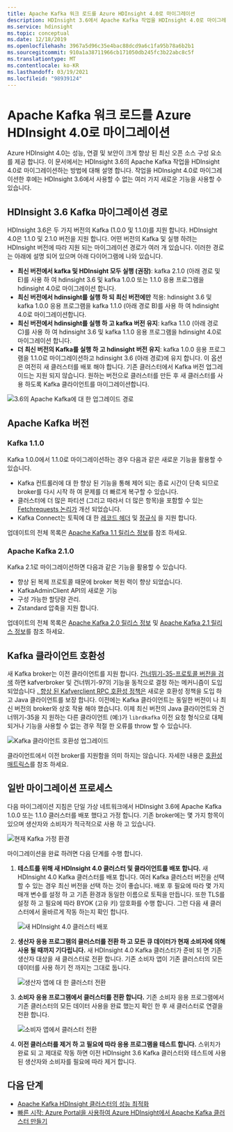 ```yaml
---
title: Apache Kafka 워크 로드를 Azure HDInsight 4.0로 마이그레이션
description: HDInsight 3.6에서 Apache Kafka 작업을 HDInsight 4.0로 마이그레이션하는 방법에 대해 알아봅니다.
ms.service: hdinsight
ms.topic: conceptual
ms.date: 12/18/2019
ms.openlocfilehash: 3967a5d96c35e4bac88dcd9a6c1fa95b78a6b2b1
ms.sourcegitcommit: 910a1a38711966cb171050db245fc3b22abc8c5f
ms.translationtype: MT
ms.contentlocale: ko-KR
ms.lasthandoff: 03/19/2021
ms.locfileid: "98939124"
---
```

# <a name="migrate-apache-kafka-workloads-to-azure-hdinsight-40"></a>Apache Kafka 워크 로드를 Azure HDInsight 4.0로 마이그레이션

Azure HDInsight 4.0는 성능, 연결 및 보안이 크게 향상 된 최신 오픈 소스 구성 요소를 제공 합니다. 이 문서에서는 HDInsight 3.6의 Apache Kafka 작업을 HDInsight 4.0로 마이그레이션하는 방법에 대해 설명 합니다. 작업을 HDInsight 4.0로 마이그레이션한 후에는 HDInsight 3.6에서 사용할 수 없는 여러 가지 새로운 기능을 사용할 수 있습니다.

## <a name="hdinsight-36-kafka-migration-paths"></a>HDInsight 3.6 Kafka 마이그레이션 경로

HDInsight 3.6은 두 가지 버전의 Kafka (1.0.0 및 1.1.0)를 지원 합니다. HDInsight 4.0은 1.1.0 및 2.1.0 버전을 지원 합니다. 어떤 버전의 Kafka 및 실행 하려는 HDInsight 버전에 따라 지원 되는 마이그레이션 경로가 여러 개 있습니다. 이러한 경로는 아래에 설명 되어 있으며 아래 다이어그램에 나와 있습니다.

* **최신 버전에서 kafka 및 HDInsight 모두 실행 (권장)**: kafka 2.1.0 (아래 경로 및 E)를 사용 하 여 hdinsight 3.6 및 kafka 1.0.0 또는 1.1.0 응용 프로그램을 hdinsight 4.0로 마이그레이션 합니다.
* **최신 버전에서 hdinsight를 실행 하 되 최신 버전에만** 적용: hdinsight 3.6 및 kafka 1.0.0 응용 프로그램을 kafka 1.1.0 (아래 경로 B)를 사용 하 여 hdinsight 4.0로 마이그레이션합니다.
* **최신 버전에서 hdinsight를 실행 하 고 kafka 버전 유지**: kafka 1.1.0 (아래 경로 C)를 사용 하 여 hdinsight 3.6 및 kafka 1.1.0 응용 프로그램을 hdinsight 4.0로 마이그레이션 합니다.
* **더 최신 버전의 Kafka를 실행 하 고 hdinsight 버전 유지**: kafka 1.0.0 응용 프로그램을 1.1.0로 마이그레이션하고 hdinsight 3.6 (아래 경로)에 유지 합니다. 이 옵션은 여전히 새 클러스터를 배포 해야 합니다. 기존 클러스터에서 Kafka 버전 업그레이드는 지원 되지 않습니다. 원하는 버전으로 클러스터를 만든 후 새 클러스터를 사용 하도록 Kafka 클라이언트를 마이그레이션합니다.

![3.6의 Apache Kafka에 대 한 업그레이드 경로](./media/upgrade-threesix-to-four/apache-kafka-upgrade-path.png)

## <a name="apache-kafka-versions"></a>Apache Kafka 버전

### <a name="kafka-110"></a>Kafka 1.1.0
  
Kafka 1.0.0에서 1.1.0로 마이그레이션하는 경우 다음과 같은 새로운 기능을 활용할 수 있습니다.

* Kafka 컨트롤러에 대 한 향상 된 기능을 통해 제어 되는 종료 시간이 단축 되므로 broker를 다시 시작 하 여 문제를 더 빠르게 복구할 수 있습니다. 
* 클러스터에 더 많은 파티션 (그리고 따라서 더 많은 항목)을 포함할 수 있는 [Fetchrequests 논리가](https://issues.apache.org/jira/browse/KAFKA-6254) 개선 되었습니다. 
* Kafka Connect는 토픽에 대 한 [레코드 헤더](https://issues.apache.org/jira/browse/KAFKA-5142) 및 [정규식](https://issues.apache.org/jira/browse/KAFKA-3073) 을 지원 합니다. 

업데이트의 전체 목록은 [Apache Kafka 1.1 릴리스 정보](https://archive.apache.org/dist/kafka/1.1.0/RELEASE_NOTES.html)를 참조 하세요.

### <a name="apache-kafka-210"></a>Apache Kafka 2.1.0

Kafka 2.1로 마이그레이션하면 다음과 같은 기능을 활용할 수 있습니다.

* 향상 된 복제 프로토콜 때문에 broker 복원 력이 향상 되었습니다.
* KafkaAdminClient API의 새로운 기능
* 구성 가능한 할당량 관리.
* Zstandard 압축을 지원 합니다.

업데이트의 전체 목록은 [Apache Kafka 2.0 릴리스 정보](https://archive.apache.org/dist/kafka/2.0.0/RELEASE_NOTES.html) 및 [Apache Kafka 2.1 릴리스 정보](https://archive.apache.org/dist/kafka/2.1.0/RELEASE_NOTES.html)를 참조 하세요.

## <a name="kafka-client-compatibility"></a>Kafka 클라이언트 호환성

새 Kafka broker는 이전 클라이언트를 지원 합니다. [건너뛰기-35-프로토콜 버전을 검색](https://cwiki.apache.org/confluence/display/KAFKA/KIP-35+-+Retrieving+protocol+version) 하면 kafverbroker 및 건너뛰기-97의 기능을 동적으로 결정 하는 메커니즘이 도입 되었습니다 [. 향상 된 Kafverclient RPC 호환성 정책은](https://cwiki.apache.org/confluence/display/KAFKA/KIP-97%3A+Improved+Kafka+Client+RPC+Compatibility+Policy) 새로운 호환성 정책을 도입 하 고 Java 클라이언트를 보장 합니다. 이전에는 Kafka 클라이언트는 동일한 버전이 나 최신 버전의 broker와 상호 작용 해야 했습니다. 이제 최신 버전의 Java 클라이언트와 건너뛰기-35을 지 원하는 다른 클라이언트 (예:)가 `librdkafka` 이전 요청 형식으로 대체 되거나 기능을 사용할 수 없는 경우 적절 한 오류를 throw 할 수 있습니다.

![Kafka 클라이언트 호환성 업그레이드](./media/upgrade-threesix-to-four/apache-kafka-client-compatibility.png)

클라이언트에서 이전 broker를 지원함을 의미 하지는 않습니다.  자세한 내용은 [호환성 매트릭스](https://cwiki.apache.org/confluence/display/KAFKA/Compatibility+Matrix)를 참조 하세요.

## <a name="general-migration-process"></a>일반 마이그레이션 프로세스

다음 마이그레이션 지침은 단일 가상 네트워크에서 HDInsight 3.6에 Apache Kafka 1.0.0 또는 1.1.0 클러스터를 배포 했다고 가정 합니다. 기존 broker에는 몇 가지 항목이 있으며 생산자와 소비자가 적극적으로 사용 하 고 있습니다.

![현재 Kafka 가정 환경](./media/upgrade-threesix-to-four/apache-kafka-presumed-environment.png)

마이그레이션을 완료 하려면 다음 단계를 수행 합니다.

1. **테스트를 위해 새 HDInsight 4.0 클러스터 및 클라이언트를 배포 합니다.** 새 HDInsight 4.0 Kafka 클러스터를 배포 합니다. 여러 Kafka 클러스터 버전을 선택할 수 있는 경우 최신 버전을 선택 하는 것이 좋습니다. 배포 후 필요에 따라 몇 가지 매개 변수를 설정 하 고 기존 환경과 동일한 이름으로 토픽을 만듭니다. 또한 TLS를 설정 하 고 필요에 따라 BYOK (고유 키) 암호화를 수행 합니다. 그런 다음 새 클러스터에서 올바르게 작동 하는지 확인 합니다.

    ![새 HDInsight 4.0 클러스터 배포](./media/upgrade-threesix-to-four/deploy-new-hdinsight-clusters.png)

1. **생산자 응용 프로그램의 클러스터를 전환 하 고 모든 큐 데이터가 현재 소비자에 의해 사용 될 때까지 기다립니다.** 새 HDInsight 4.0 Kafka 클러스터가 준비 되 면 기존 생산자 대상을 새 클러스터로 전환 합니다. 기존 소비자 앱이 기존 클러스터의 모든 데이터를 사용 하기 전 까지는 그대로 둡니다.

    ![생산자 앱에 대 한 클러스터 전환](./media/upgrade-threesix-to-four/switch-cluster-producer-app.png)

1. **소비자 응용 프로그램에서 클러스터를 전환 합니다.** 기존 소비자 응용 프로그램에서 기존 클러스터의 모든 데이터 사용을 완료 했는지 확인 한 후 새 클러스터로 연결을 전환 합니다.

    ![소비자 앱에서 클러스터 전환](./media/upgrade-threesix-to-four/switch-cluster-consumer-app.png)

1. **이전 클러스터를 제거 하 고 필요에 따라 응용 프로그램을 테스트 합니다.** 스위치가 완료 되 고 제대로 작동 하면 이전 HDInsight 3.6 Kafka 클러스터와 테스트에 사용 된 생산자와 소비자를 필요에 따라 제거 합니다.

## <a name="next-steps"></a>다음 단계

* [Apache Kafka HDInsight 클러스터의 성능 최적화](apache-kafka-performance-tuning.md)
* [빠른 시작: Azure Portal을 사용하여 Azure HDInsight에서 Apache Kafka 클러스터 만들기](apache-kafka-get-started.md)

